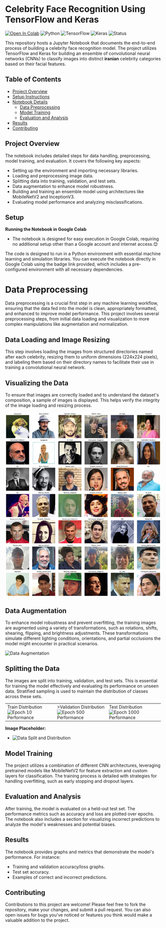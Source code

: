 # Celebrity Face Recognition Using TensorFlow and Keras

[![Open In Colab](https://colab.research.google.com/assets/colab-badge.svg)](https://colab.research.google.com/drive/1egf7l4c_riqb2pxKrEM3nz9kksP3ljyB?usp=sharing)
![Python](https://img.shields.io/badge/Python-3.8-blue)
![TensorFlow](https://img.shields.io/badge/TensorFlow-2.4-brightgreen)
![Keras](https://img.shields.io/badge/Keras-2.4.3-red)
![Status](https://img.shields.io/badge/status-active-green)

This repository hosts a Jupyter Notebook that documents the end-to-end process of building a celebrity face recognition model. The project utilizes TensorFlow and Keras for building an ensemble of convolutional neural networks (CNNs) to classify images into distinct **iranian** celebrity categories based on their facial features.

## Table of Contents
- [Project Overview](#project-overview)
- [Setup Instructions](#setup-instructions)
- [Notebook Details](#notebook-details)
  - [Data Preprocessing](#data-preprocessing)
  - [Model Training](#model-training)
  - [Evaluation and Analysis](#evaluation-and-analysis)
- [Results](#results)
- [Contributing](#contributing)

## Project Overview

The notebook includes detailed steps for data handling, preprocessing, model training, and evaluation. It covers the following key aspects:
- Setting up the environment and importing necessary libraries.
- Loading and preprocessing image data.
- Splitting data into training, validation, and test sets.
- Data augmentation to enhance model robustness.
- Building and training an ensemble model using architectures like MobileNetV2 and InceptionV3.
- Evaluating model performance and analyzing misclassifications.

## Setup

**Running the Notebook in Google Colab**
- The notebook is designed for easy execution in Google Colab, requiring no additional setup other than a Google account and internet access.😊
  
The code is designed to run in a Python environment with essential machine learning and simulation libraries. You can execute the notebook directly in Google Colab using the badge link provided, which includes a pre-configured environment with all necessary dependencies.



# Data Preprocessing

Data preprocessing is a crucial first step in any machine learning workflow, ensuring that the data fed into the model is clean, appropriately formatted, and enhanced to improve model performance. This project involves several preprocessing steps, from initial data loading and visualization to more complex manipulations like augmentation and normalization.


## Data Loading and Image Resizing

This step involves loading the images from structured directories named after each celebrity, resizing them to uniform dimensions (224x224 pixels), and labeling them based on their directory names to facilitate their use in training a convolutional neural network.

## Visualizing the Data

To ensure that images are correctly loaded and to understand the dataset's composition, a sample of images is displayed. This helps verify the integrity of the image loading and resizing process.

![Data Loading and Resizing](asset/first_data.jpg)

## Data Augmentation

To enhance model robustness and prevent overfitting, the training images are augmented using a variety of transformations, such as rotations, shifts, shearing, flipping, and brightness adjustments. These transformations simulate different lighting conditions, orientations, and partial occlusions the model might encounter in practical scenarios.

![Data Augmentation](asset/augmentation.png)

## Splitting the Data

The images are split into training, validation, and test sets. This is essential for training the model effectively and evaluating its performance on unseen data. Stratified sampling is used to maintain the distribution of classes across these sets.

<table>
  <tr>
    <td>Train Distribution<br><img src="asset/data_dirst1.png" alt="Epoch 10 Performance" width="240px"></td>
    <td>>Validation Distribution<br><img src="asset/data_dirst2.png" alt="Epoch 500 Performance" width="240px"></td>
    <td>Test Distribution<br><img src="asset/data_dirst3.png" alt="Epoch 1000 Performance" width="240px"></td>
  </tr>
</table>

**Image Placeholder:**
- ![Data Split and Distribution](path/to/data_split_distribution.png)




## Model Training

The project utilizes a combination of different CNN architectures, leveraging pretrained models like MobileNetV2 for feature extraction and custom layers for classification. The training process is detailed with strategies for handling overfitting, such as early stopping and dropout layers.

## Evaluation and Analysis

After training, the model is evaluated on a held-out test set. The performance metrics such as accuracy and loss are plotted over epochs. The notebook also includes a section for visualizing incorrect predictions to analyze the model's weaknesses and potential biases.

## Results

The notebook provides graphs and metrics that demonstrate the model's performance. For instance:
- Training and validation accuracy/loss graphs.
- Test set accuracy.
- Examples of correct and incorrect predictions.

## Contributing

Contributions to this project are welcome! Please feel free to fork the repository, make your changes, and submit a pull request. You can also open issues for bugs you've noticed or features you think would make a valuable addition to the project.


